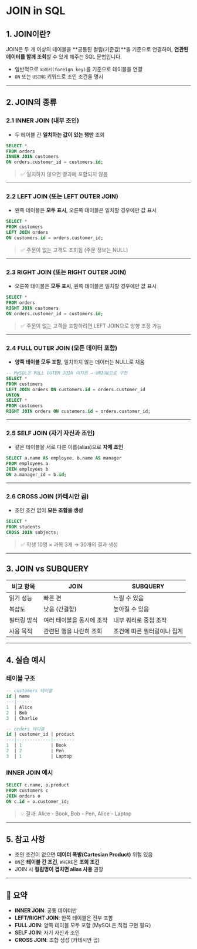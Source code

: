 # JOIN in SQL

## 1. JOIN이란?

JOIN은 두 개 이상의 테이블을 **공통된 컬럼(기준값)**을 기준으로 연결하여, **연관된 데이터를 함께 조회**할 수 있게 해주는 SQL 문법입니다.

- 일반적으로 `외래키(foreign key)`를 기준으로 테이블을 연결
- `ON` 또는 `USING` 키워드로 조인 조건을 명시

---

## 2. JOIN의 종류

### 2.1 INNER JOIN (내부 조인)

- 두 테이블 간 **일치하는 값이 있는 행만** 조회  
```sql
SELECT *
FROM orders
INNER JOIN customers
ON orders.customer_id = customers.id;
```

> ✅ 일치하지 않으면 결과에 포함되지 않음

---

### 2.2 LEFT JOIN (또는 LEFT OUTER JOIN)

- 왼쪽 테이블은 **모두 표시**, 오른쪽 테이블은 일치할 경우에만 값 표시  
```sql
SELECT *
FROM customers
LEFT JOIN orders
ON customers.id = orders.customer_id;
```

> ✅ 주문이 없는 고객도 조회됨 (주문 정보는 NULL)

---

### 2.3 RIGHT JOIN (또는 RIGHT OUTER JOIN)

- 오른쪽 테이블은 **모두 표시**, 왼쪽 테이블은 일치할 경우에만 값 표시  
```sql
SELECT *
FROM orders
RIGHT JOIN customers
ON orders.customer_id = customers.id;
```

> ✅ 주문이 없는 고객을 포함하려면 LEFT JOIN으로 방향 조정 가능

---

### 2.4 FULL OUTER JOIN (모든 데이터 포함)

- **양쪽 테이블 모두 포함**, 일치하지 않는 데이터는 NULL로 채움  
```sql
-- MySQL은 FULL OUTER JOIN 미지원 → UNION으로 구현
SELECT *
FROM customers
LEFT JOIN orders ON customers.id = orders.customer_id
UNION
SELECT *
FROM customers
RIGHT JOIN orders ON customers.id = orders.customer_id;
```

---

### 2.5 SELF JOIN (자기 자신과 조인)

- 같은 테이블을 서로 다른 이름(alias)으로 **자체 조인**  
```sql
SELECT a.name AS employee, b.name AS manager
FROM employees a
JOIN employees b
ON a.manager_id = b.id;
```

---

### 2.6 CROSS JOIN (카테시안 곱)

- 조인 조건 없이 **모든 조합을 생성**  
```sql
SELECT *
FROM students
CROSS JOIN subjects;
```

> ✅ 학생 10명 × 과목 3개 → 30개의 결과 생성

---

## 3. JOIN vs SUBQUERY

| 비교 항목 | JOIN | SUBQUERY |
|-----------|------|----------|
| 읽기 성능 | 빠른 편 | 느릴 수 있음 |
| 복잡도 | 낮음 (간결함) | 높아질 수 있음 |
| 필터링 방식 | 여러 테이블을 동시에 조작 | 내부 쿼리로 중첩 조작 |
| 사용 목적 | 관련된 행을 나란히 조회 | 조건에 따른 필터링이나 집계 |

---

## 4. 실습 예시

### 테이블 구조

```sql
-- customers 테이블
id | name
---|------
1  | Alice
2  | Bob
3  | Charlie

-- orders 테이블
id | customer_id | product
---|-------------|--------
1  | 1           | Book
2  | 2           | Pen
3  | 1           | Laptop
```

### INNER JOIN 예시
```sql
SELECT c.name, o.product
FROM customers c
JOIN orders o
ON c.id = o.customer_id;
```

> 💡 결과: Alice - Book, Bob - Pen, Alice - Laptop

---

## 5. 참고 사항

- 조인 조건이 없으면 **데이터 폭발(Cartesian Product)** 위험 있음
- `ON`은 **테이블 간 조건**, `WHERE`은 **조회 조건**
- JOIN 시 **컬럼명이 겹치면 alias 사용** 권장

---

## 📌 요약

- **INNER JOIN**: 공통 데이터만
- **LEFT/RIGHT JOIN**: 한쪽 테이블은 전부 포함
- **FULL JOIN**: 양쪽 테이블 모두 포함 (MySQL은 직접 구현 필요)
- **SELF JOIN**: 자기 자신과 조인
- **CROSS JOIN**: 조합 생성 (카테시안 곱)